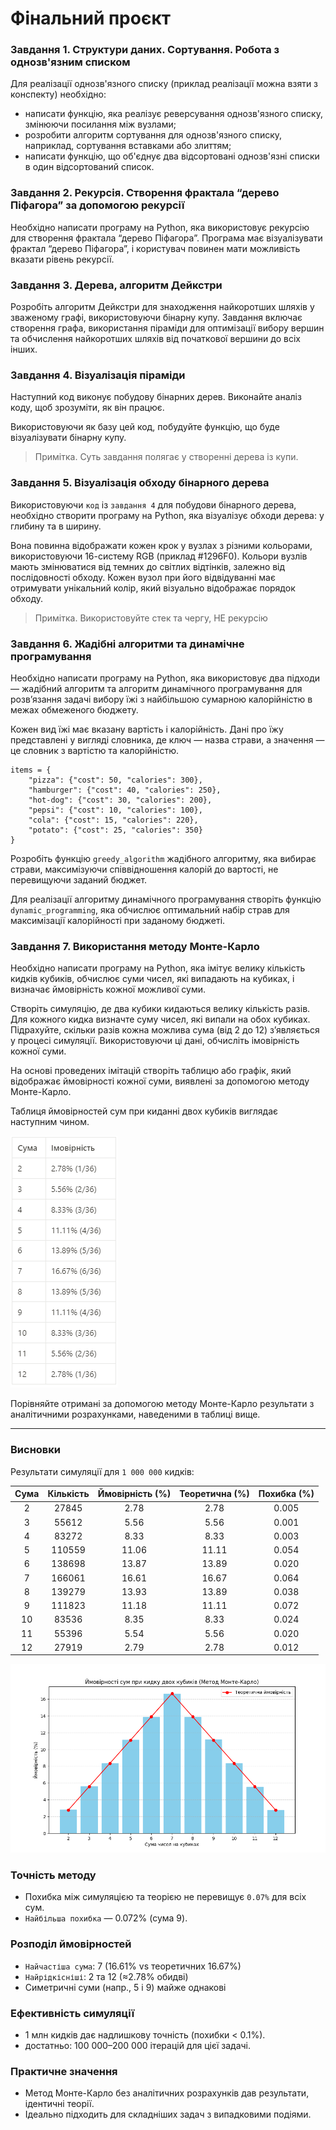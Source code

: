 # Фінальний проєкт


### Завдання 1. Структури даних. Сортування. Робота з однозв'язним списком

Для реалізації однозв'язного списку (приклад реалізації можна взяти з конспекту) необхідно:

- написати функцію, яка реалізує реверсування однозв'язного списку, змінюючи посилання між вузлами;
- розробити алгоритм сортування для однозв'язного списку, наприклад, сортування вставками або злиттям;
- написати функцію, що об'єднує два відсортовані однозв'язні списки в один відсортований список.


### Завдання 2. Рекурсія. Створення фрактала “дерево Піфагора” за допомогою рекурсії

Необхідно написати програму на Python, яка використовує рекурсію для створення фрактала “дерево Піфагора”. Програма має візуалізувати фрактал “дерево Піфагора”, і користувач повинен мати можливість вказати рівень рекурсії.


### Завдання 3. Дерева, алгоритм Дейкстри

Розробіть алгоритм Дейкстри для знаходження найкоротших шляхів у зваженому графі, використовуючи бінарну купу. Завдання включає створення графа, використання піраміди для оптимізації вибору вершин та обчислення найкоротших шляхів від початкової вершини до всіх інших.


### Завдання 4. Візуалізація піраміди

Наступний код виконує побудову бінарних дерев. Виконайте аналіз коду, щоб зрозуміти, як він працює.

Використовуючи як базу цей код, побудуйте функцію, що буде візуалізувати бінарну купу.

> Примітка. Суть завдання полягає у створенні дерева із купи.


### Завдання 5. Візуалізація обходу бінарного дерева

Використовуючи `код` із `завдання 4` для побудови бінарного дерева, необхідно створити програму на Python, яка візуалізує обходи дерева: у глибину та в ширину.

Вона повинна відображати кожен крок у вузлах з різними кольорами, використовуючи 16-систему RGB (приклад #1296F0). Кольори вузлів мають змінюватися від темних до світлих відтінків, залежно від послідовності обходу. Кожен вузол при його відвідуванні має отримувати унікальний колір, який візуально відображає порядок обходу.

> Примітка. Використовуйте стек та чергу, НЕ рекурсію


### Завдання 6. Жадібні алгоритми та динамічне програмування

Необхідно написати програму на Python, яка використовує два підходи — жадібний алгоритм та алгоритм динамічного програмування для розв’язання задачі вибору їжі з найбільшою сумарною калорійністю в межах обмеженого бюджету.

Кожен вид їжі має вказану вартість і калорійність. Дані про їжу представлені у вигляді словника, де ключ — назва страви, а значення — це словник з вартістю та калорійністю.
```
items = {
    "pizza": {"cost": 50, "calories": 300},
    "hamburger": {"cost": 40, "calories": 250},
    "hot-dog": {"cost": 30, "calories": 200},
    "pepsi": {"cost": 10, "calories": 100},
    "cola": {"cost": 15, "calories": 220},
    "potato": {"cost": 25, "calories": 350}
}
```
Розробіть функцію `greedy_algorithm` жадібного алгоритму, яка вибирає страви, максимізуючи співвідношення калорій до вартості, не перевищуючи заданий бюджет.

Для реалізації алгоритму динамічного програмування створіть функцію `dynamic_programming`, яка обчислює оптимальний набір страв для максимізації калорійності при заданому бюджеті.

### Завдання 7. Використання методу Монте-Карло

Необхідно написати програму на Python, яка імітує велику кількість кидків кубиків, обчислює суми чисел, які випадають на кубиках, і визначає ймовірність кожної можливої суми.

Створіть симуляцію, де два кубики кидаються велику кількість разів. Для кожного кидка визначте суму чисел, які випали на обох кубиках. Підрахуйте, скільки разів кожна можлива сума (від 2 до 12) з’являється у процесі симуляції. Використовуючи ці дані, обчисліть імовірність кожної суми.

На основі проведених імітацій створіть таблицю або графік, який відображає ймовірності кожної суми, виявлені за допомогою методу Монте-Карло.

Таблиця ймовірностей сум при киданні двох кубиків виглядає наступним чином.

![tab_data](./img/data.png)


Порівняйте отримані за допомогою методу Монте-Карло результати з аналітичними розрахунками, наведеними в таблиці вище.

---
### Висновки

Результати симуляції для `1 000 000` кидків:

|   Сума   | Кількість  | Ймовірність (%) | Теоретична (%)  | Похибка (%)  |
|:--------:|:----------:|:---------------:|:---------------:|:------------:|
|        2 |   27845    |            2.78 |            2.78 |    0.005     |
|        3 |   55612    |            5.56 |            5.56 |    0.001     |
|        4 |   83272    |            8.33 |            8.33 |    0.003     |
|        5 |   110559   |           11.06 |           11.11 |    0.054     |
|        6 |   138698   |           13.87 |           13.89 |    0.020     |
|        7 |   166061   |           16.61 |           16.67 |    0.064     |
|        8 |   139279   |           13.93 |           13.89 |    0.038     |
|        9 |   111823   |           11.18 |           11.11 |    0.072     |
|       10 |   83536    |            8.35 |            8.33 |    0.024     |
|       11 |   55396    |            5.54 |            5.56 |    0.020     |
|       12 |   27919    |            2.79 |            2.78 |    0.012     |


![result](./img/result.png)



### Точність методу
- Похибка між симуляцією та теорією не перевищує `0.07%` для всіх сум.
- `Найбільша похибка` — 0.072% (сума 9).

### Розподіл ймовірностей
- `Найчастіша сума`: 7 (16.61% vs теоретичних 16.67%)
- `Найрідкісніші`: 2 та 12 (≈2.78% обидві)
- Симетричні суми (напр., 5 і 9) майже однакові

### Ефективність симуляції
- 1 млн кидків дає надлишкову точність (похибки < 0.1%).
- достатньо: 100 000–200 000 ітерацій для цієї задачі.

### Практичне значення
- Метод Монте-Карло без аналітичних розрахунків дав результати, ідентичні теорії.
- Ідеально підходить для складніших задач з випадковими подіями.
